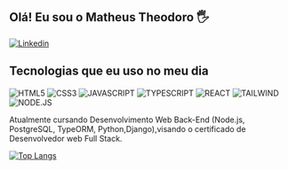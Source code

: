 ## Olá! Eu sou o Matheus Theodoro 🖐️

[![Linkedin](https://img.shields.io/badge/LinkedIn-0077B5?style=for-the-badge&logo=linkedin&logoColor=white)](https://www.linkedin.com/in/matheus-theodoro-0aab6b241/)

## Tecnologias que eu uso no meu dia

<div style='display: inline_block'>
<img align="center" alt='HTML5' src='https://img.shields.io/badge/HTML5-E34F26?style=for-the-badge&logo=html5&logoColor=white'/>
<img align="center" alt='CSS3' src='https://img.shields.io/badge/CSS3-1572B6?style=for-the-badge&logo=css3&logoColor=white'/>
<img align="center" alt='JAVASCRIPT' src='https://img.shields.io/badge/JavaScript-323330?style=for-the-badge&logo=javascript&logoColor=F7DF1E'/>
<img align="center" alt='TYPESCRIPT' src='https://img.shields.io/badge/TypeScript-007ACC?style=for-the-badge&logo=typescript&logoColor=white'/>
<img align="center" alt='REACT' src='https://img.shields.io/badge/React-20232A?style=for-the-badge&logo=react&logoColor=61DAFB'/>
<img align="center" alt='TAILWIND' src='https://img.shields.io/badge/Tailwind_CSS-38B2AC?style=for-the-badge&logo=tailwind-css&logoColor=white'/>
<img align="center" alt='NODE.JS' src='https://img.shields.io/badge/Node.js-43853D?style=for-the-badge&logo=node.js&logoColor=white'/>
</div>
 
Atualmente cursando Desenvolvimento Web Back-End (Node.js, PostgreSQL, TypeORM, Python,Django),visando o certificado de Desenvolvedor web Full Stack.


[![Top Langs](https://github-readme-stats.vercel.app/api/top-langs/?username=Matheustdl&layout=donut&theme=radical)](https://github.com/Matheustdl/github-readme-stats)




